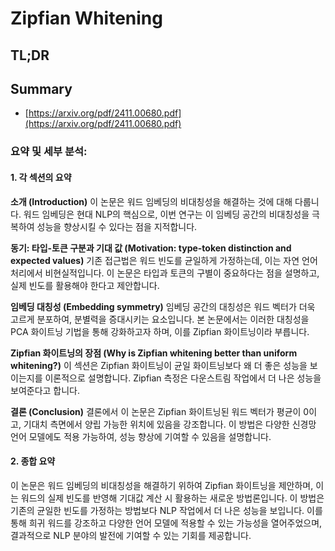 # Zipfian Whitening
## TL;DR
## Summary
- [https://arxiv.org/pdf/2411.00680.pdf](https://arxiv.org/pdf/2411.00680.pdf)

### 요약 및 세부 분석:

#### 1. 각 섹션의 요약

**소개 (Introduction)**
이 논문은 워드 임베딩의 비대칭성을 해결하는 것에 대해 다룹니다. 워드 임베딩은 현대 NLP의 핵심으로, 이번 연구는 이 임베딩 공간의 비대칭성을 극복하여 성능을 향상시킬 수 있다는 점을 지적합니다.

**동기: 타입-토큰 구분과 기대 값 (Motivation: type-token distinction and expected values)**
기존 접근법은 워드 빈도를 균일하게 가정하는데, 이는 자연 언어 처리에서 비현실적입니다. 이 논문은 타입과 토큰의 구별이 중요하다는 점을 설명하고, 실제 빈도를 활용해야 한다고 제안합니다.

**임베딩 대칭성 (Embedding symmetry)**
임베딩 공간의 대칭성은 워드 벡터가 더욱 고르게 분포하여, 분별력을 증대시키는 요소입니다. 본 논문에서는 이러한 대칭성을 PCA 화이트닝 기법을 통해 강화하고자 하며, 이를 Zipfian 화이트닝이라 부릅니다.

**Zipfian 화이트닝의 장점 (Why is Zipfian whitening better than uniform whitening?)**
이 섹션은 Zipfian 화이트닝이 균일 화이트닝보다 왜 더 좋은 성능을 보이는지를 이론적으로 설명합니다. Zipfian 측정은 다운스트림 작업에서 더 나은 성능을 보여준다고 합니다.

**결론 (Conclusion)**
결론에서 이 논문은 Zipfian 화이트닝된 워드 벡터가 평균이 0이고, 기대치 측면에서 양립 가능한 위치에 있음을 강조합니다. 이 방법은 다양한 신경망 언어 모델에도 적용 가능하여, 성능 향상에 기여할 수 있음을 설명합니다.

#### 2. 종합 요약
이 논문은 워드 임베딩의 비대칭성을 해결하기 위하여 Zipfian 화이트닝을 제안하며, 이는 워드의 실제 빈도를 반영해 기대값 계산 시 활용하는 새로운 방법론입니다. 이 방법은 기존의 균일한 빈도를 가정하는 방법보다 NLP 작업에서 더 나은 성능을 보입니다. 이를 통해 희귀 워드를 강조하고 다양한 언어 모델에 적용할 수 있는 가능성을 열어주었으며, 결과적으로 NLP 분야의 발전에 기여할 수 있는 기회를 제공합니다.